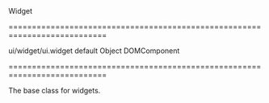 <!--id-->Widget<!--/id-->
===========================================================================
<!--hidden--><!--/hidden-->
<!--module-->ui/widget/ui.widget<!--/module-->
<!--export-->default<!--/export-->
<!--type-->Object<!--/type-->
<!--inherits-->DOMComponent<!--/inherits-->
===========================================================================

<!--shortDescription-->
The base class for widgets.
<!--/shortDescription-->

<!--fullDescription-->

<!--/fullDescription-->